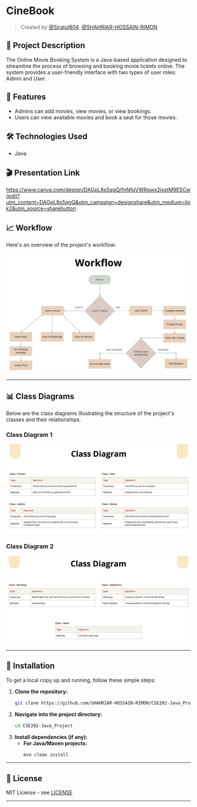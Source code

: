 # CineBook

> Created by [@Siratul804](https://github.com/Siratul804), [@SHAHRIAR-HOSSAIN-RIMON](https://github.com/SHAHRIAR-HOSSAIN-RIMON)

## 📝 Project Description

The Online Movie Booking System is a Java-based application designed to streamline the process of
browsing and booking movie tickets online. The system provides a user-friendly interface with two
types of user roles: Admin and User.



## 🚀 Features

* Admins can add movies, view movies, or view bookings.
* Users can view available movies and book a seat for those movies.


## 🛠️ Technologies Used

* Java

## 🎬 Presentation Link
https://www.canva.com/design/DAGpL8s5qgQ/fnNfgVWRgwx2ixstM9E5Cw/edit?utm_content=DAGpL8s5qgQ&utm_campaign=designshare&utm_medium=link2&utm_source=sharebutton

## 📈 Workflow

Here's an overview of the project's workflow:

![Workflow Diagram](/workflow.png)

---

## 📊 Class Diagrams

Below are the class diagrams illustrating the structure of the project's classes and their relationships.

### Class Diagram 1

![Class Diagram 1](/class1.png)

### Class Diagram 2

![Class Diagram 2](/class2.png)

---

## 🚀 Installation

To get a local copy up and running, follow these simple steps:

1.  **Clone the repository:**
    ```bash
    git clone https://github.com/SHAHRIAR-HOSSAIN-RIMON/CSE202-Java_Project.git
    ```
2.  **Navigate into the project directory:**
    ```bash
    cd CSE202-Java_Project
    ```
3.  **Install dependencies (if any):**
    * **For Java/Maven projects:**
        ```bash
        mvn clean install
        ```

---

## 📝 License

MIT License - see [LICENSE](LICENSE)

---

